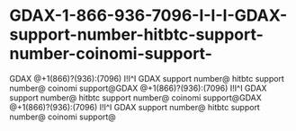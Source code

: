 # GDAX-1-866-936-7096-I-I-I-GDAX-support-number-hitbtc-support-number-coinomi-support-
GDAX @+1(866)?(936):(7096) I!I^I GDAX support number@ hitbtc support number@ coinomi support@GDAX @+1(866)?(936):(7096) I!I^I GDAX support number@ hitbtc support number@ coinomi support@GDAX @+1(866)?(936):(7096) I!I^I GDAX support number@ hitbtc support number@ coinomi support@
